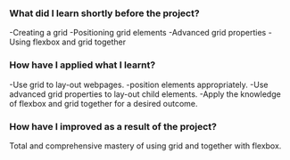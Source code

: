 ### What did I learn shortly before the project?

-Creating a grid
-Positioning grid elements
-Advanced grid properties
-Using flexbox and grid together

### How have I applied what I learnt?

-Use grid to lay-out webpages.
-position elements appropriately.
-Use advanced grid properties to lay-out child elements.
-Apply the knowledge of flexbox and grid together for a desired outcome.

### How have I improved as a result of the project?

Total and comprehensive mastery of using grid and together with flexbox.  
